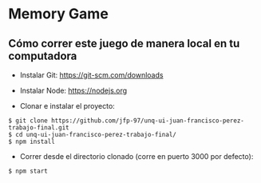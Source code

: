 # Memory Game

## Cómo correr este juego de manera local en tu computadora

- Instalar Git: https://git-scm.com/downloads

- Instalar Node: https://nodejs.org

- Clonar e instalar el proyecto:

```
$ git clone https://github.com/jfp-97/unq-ui-juan-francisco-perez-trabajo-final.git
$ cd unq-ui-juan-francisco-perez-trabajo-final/
$ npm install
```

- Correr desde el directorio clonado (corre en puerto 3000 por defecto):

```
$ npm start
```
